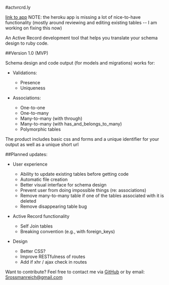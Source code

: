 #actvrcrd.ly

[link to app](https://afternoon-wave-94127.herokuapp.com/)
NOTE: the heroku app is missing a lot of nice-to-have functionality (mostly around reviewing and editing existing tables -- I am working on fixing this now)

An Active Record development tool that helps you translate your schema design to ruby code.

##Version 1.0 (MVP)

Schema design and code output (for models and migrations) works for:

* Validations: 
	* Presence
	* Uniqueness

* Associations:
	* One-to-one
	* One-to-many
	* Many-to-many (with through)
	* Many-to-many (with has_and_belongs_to_many)
	* Polymorphic tables

The product includes basic css and forms and a unique identifier for your output as well as a unique short url 

##Planned updates:

* User experience
	* Ability to update existing tables before getting code
	* Automatic file creation
	* Better visual interface for schema design
	* Prevent user from doing impossible things (re: associations)
	* Remove many-to-many table if one of the tables associated with it is deleted
	* Remove disappearing table bug

* Active Record functionality
	* Self Join tables
	* Breaking convention (e.g., with foreign_keys)

* Design
	* Better CSS?
	* Improve RESTfulness of routes
	* Add if xhr / ajax check in routes

Want to contribute? Feel free to contact me via <a href="https://github.com/Srossmanreich/actvrcrd.ly">GitHub</a> or by email: Srossmanreich@gmail.com
